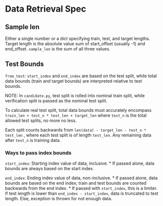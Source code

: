 # Data Retrieval Spec

## Sample len

Either a single number or a dict specifying train, test, and target
lengths. Target length is the absolute value sum of start_offset 
(usually -1) and end_offset. `sample_len` is the sum of all three values.

## Test Bounds

`from_test`: `start_index` and `end_index` are based on the test split,
while total data bounds (train and target bounds) are interpreted 
relative to test bounds.

NOTE: In `candidate.py`, test split is rolled into nominal train split, 
while verification split is passed as the nominal test split.

To calculate real test split, total data bounds must accurately
encompass `train_len + test_n * test_len + target_len` where `test_n` 
is the total allowed test splits, no more no less. 

Each split counts backwards from `len(data) - target_len - test_n * test_len`
, where each test split is of length `test_len`. Any remaining data 
after `test_n` is training data.

### Ways to pass index bounds

`start_index`: Starting index value of data, inclusive. 
    * If passed alone, data bounds are always based on the start index.

`end_index`: Ending index value of data, non-inclusive.
    * If passed alone, data bounds are based on the end index; train and
      test bounds are counted backwards from the end index.
    * If passed with `start_index`, this is a limiter. If test length
      is lower than `end_index - start_index`, data is truncated to
      test length. Else, exception is thrown for not enough data.
      